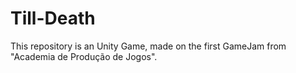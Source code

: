 # Till-Death

This repository is an Unity Game, made on the first GameJam from "Academia de Produção de Jogos".

